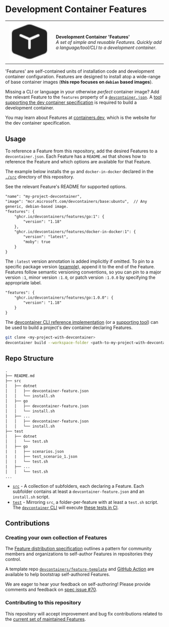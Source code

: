 # Development Container Features

<table style="width: 100%; border-style: none;"><tr>
<td style="width: 140px; text-align: center;"><a href="https://github.com/devcontainers"><img width="128px" src="https://raw.githubusercontent.com/microsoft/fluentui-system-icons/78c9587b995299d5bfc007a0077773556ecb0994/assets/Cube/SVG/ic_fluent_cube_32_filled.svg" alt="devcontainers organization logo"/></a></td>
<td>
<strong>Development Container 'Features'</strong><br />
<i>A set of simple and reusable Features. Quickly add a language/tool/CLI to a development container.
</td>
</tr></table>

'Features' are self-contained units of installation code and development container configuration. Features are designed
to install atop a wide-range of base container images (**this repo focuses on `debian` based images**).

Missing a CLI or language in your otherwise _perfect_ container image? Add the relevant Feature to the `features`
property of a [`devcontainer.json`](https://containers.dev/implementors/json_reference/#general-properties). A
[tool supporting the dev container specification](https://containers.dev/supporting) is required to build a development
container.

You may learn about Features at [containers.dev](https://containers.dev/implementors/features/), which is the website for the dev container specification.

## Usage

To reference a Feature from this repository, add the desired Features to a `devcontainer.json`. Each Feature has a `README.md` that shows how to reference the Feature and which options are available for that Feature.

The example below installs the `go` and `docker-in-docker` declared in the [`./src`](./src) directory of this
repository.

See the relevant Feature's README for supported options.

```jsonc
"name": "my-project-devcontainer",
"image": "mcr.microsoft.com/devcontainers/base:ubuntu",  // Any generic, debian-based image.
"features": {
    "ghcr.io/devcontainers/features/go:1": {
        "version": "1.18"
    },
    "ghcr.io/devcontainers/features/docker-in-docker:1": {
        "version": "latest",
        "moby": true
    }
}
```

The `:latest` version annotation is added implicitly if omitted. To pin to a specific package version
([example](https://github.com/devcontainers/features/pkgs/container/features/go/versions)), append it to the end of the
Feature. Features follow semantic versioning conventions, so you can pin to a major version `:1`, minor version `:1.0`, or patch version `:1.0.0` by specifying the appropriate label.

```jsonc
"features": {
    "ghcr.io/devcontainers/features/go:1.0.0": {
        "version": "1.18"
    }
}
```

The [devcontainer CLI reference implementation](https://github.com/devcontainers/cli) (or a
[supporting tool](https://containers.dev/supporting)) can be used to build a project's dev container declaring
Features.

```bash
git clone <my-project-with-devcontainer>
devcontainer build --workspace-folder <path-to-my-project-with-devcontainer>
```

## Repo Structure

```
.
├── README.md
├── src
│   ├── dotnet
│   │   ├── devcontainer-feature.json
│   │   └── install.sh
│   ├── go
│   │   ├── devcontainer-feature.json
│   │   └── install.sh
|   ├── ...
│   │   ├── devcontainer-feature.json
│   │   └── install.sh
├── test
│   ├── dotnet
│   │   └── test.sh
│   ├── go
|   |   ├── scenarios.json
|   |   ├── test_scenario_1.json
│   |   └── test.sh
|   ├── ...
│   │   └── test.sh
...
```

-   [`src`](src) - A collection of subfolders, each declaring a Feature. Each subfolder contains at least a
    `devcontainer-feature.json` and an `install.sh` script.
-   [`test`](test) - Mirroring `src`, a folder-per-feature with at least a `test.sh` script. The
    [`devcontainer` CLI](https://github.com/devcontainers/cli) will execute
    [these tests in CI](https://github.com/devcontainers/features/blob/main/.github/workflows/test-all.yaml).

## Contributions

### Creating your own collection of Features

The [Feature distribution specification](https://github.com/devcontainers/spec/blob/main/docs/specs/devcontainer-features-distribution.md) outlines a pattern for community members and organizations to self-author Features in repositories they control.

A template repo [`devcontainers/feature-template`](https://github.com/devcontainers/feature-template) and [GitHub Action](https://github.com/devcontainers/action) are available to help bootstrap self-authored Features.

We are eager to hear your feedback on self-authoring!  Please provide comments and feedback on [spec issue #70](https://github.com/devcontainers/spec/issues/70).

### Contributing to this repository

This repository will accept improvement and bug fix contributions related to the
[current set of maintained Features](./src).
